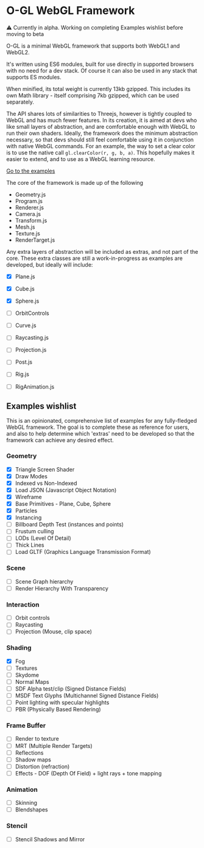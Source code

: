 # O-GL WebGL Framework

:warning: Currently in alpha. Working on completing Examples wishlist before moving to beta

O-GL is a minimal WebGL framework that supports both WebGL1 and WebGL2.

It's written using ES6 modules, built for use directly in supported browsers with no need for a dev stack.
Of course it can also be used in any stack that supports ES modules.

When minified, its total weight is currently 13kb gzipped.
This includes its own Math library - itself comprising 7kb gzipped, which can be used separately.

The API shares lots of similarities to Threejs, however is tightly coupled to WebGL and has much fewer features.
In its creation, it is aimed at devs who like small layers of abstraction, and are comfortable enough with WebGL to run their own shaders.
Ideally, the framework does the minimum abstraction necessary, so that devs should still feel comfortable using it in conjunction with native WebGL commands.
For an example, the way to set a clear color is to use the native call `gl.clearColor(r, g, b, a)`.
This hopefully makes it easier to extend, and to use as a WebGL learning resource.

[Go to the examples](https://oframe.github.io/ogl/examples)

The core of the framework is made up of the following
 - Geometry.js
 - Program.js
 - Renderer.js
 - Camera.js
 - Transform.js
 - Mesh.js
 - Texture.js
 - RenderTarget.js

Any extra layers of abstraction will be included as extras, and not part of the core.
These extra classes are still a work-in-progress as examples are developed, but ideally will include:
 - [x] Plane.js
 - [x] Cube.js
 - [x] Sphere.js
 - [ ] OrbitControls
 - [ ] Curve.js
 - [ ] Raycasting.js
 - [ ] Projection.js
 - [ ] Post.js
 - [ ] Rig.js
 - [ ] RigAnimation.js


## Examples wishlist

This is an opinionated, comprehensive list of examples for any fully-fledged WebGL framework.
The goal is to complete these as reference for users, and also to help determine which 'extras' need to be developed
so that the framework can achieve any desired effect.

### Geometry
 - [x] Triangle Screen Shader
 - [x] Draw Modes
 - [x] Indexed vs Non-Indexed
 - [x] Load JSON (Javascript Object Notation)
 - [x] Wireframe
 - [x] Base Primitives - Plane, Cube, Sphere
 - [x] Particles
 - [x] Instancing
 - [ ] Billboard Depth Test (instances and points)
 - [ ] Frustum culling
 - [ ] LODs (Level Of Detail)
 - [ ] Thick Lines
 - [ ] Load GLTF (Graphics Language Transmission Format)

### Scene
 - [ ] Scene Graph hierarchy
 - [ ] Render Hierarchy With Transparency

### Interaction
 - [ ] Orbit controls
 - [ ] Raycasting
 - [ ] Projection (Mouse, clip space)

### Shading
 - [x] Fog
 - [ ] Textures
 - [ ] Skydome
 - [ ] Normal Maps
 - [ ] SDF Alpha test/clip (Signed Distance Fields)
 - [ ] MSDF Text Glyphs (Multichannel Signed Distance Fields)
 - [ ] Point lighting with specular highlights
 - [ ] PBR (Physically Based Rendering)

### Frame Buffer
 - [ ] Render to texture
 - [ ] MRT (Multiple Render Targets)
 - [ ] Reflections
 - [ ] Shadow maps
 - [ ] Distortion (refraction)
 - [ ] Effects - DOF (Depth Of Field) + light rays + tone mapping

### Animation
 - [ ] Skinning
 - [ ] Blendshapes

### Stencil
 - [ ] Stencil Shadows and Mirror

